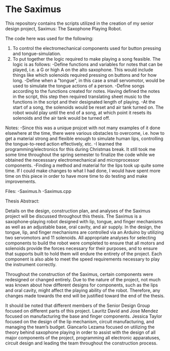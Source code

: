 # The Saximus

This repository contains the scripts utilized in the creation of my senior design project, Saximus: The Saxophone Playing Robot.

The code here was used for the following:
1. To control the electromechanical components used for button pressing and tongue-simulation.
2. To put together the logic required to make playing a song feasible. The logic is as follows:
-Define functions and variables for notes that can be played, i.e. a G or high A on the alto saxophone. This would include things like which solenoids required pressing on buttons and for how long.
-Define when a "tongue", in this case a small servomotor, would be used to simulate the tongue actions of a person.
-Define songs according to the functions created for notes. Having defined the notes in the script, this step then required translating sheet music to the functions in the script and their designated length of playing. 
-At the start of a song, the solenoids would be reset and air tank turned on. The robot would play until the end of a song, at which point it resets its solenoids and the air tank would be turned off.

Notes:
-Since this was a unique projcet with not many examples of it done elsewhere at the time, there were various obstacles to overcome, i.e. how to get a material strong and flexible enough to simulate human lips, controlling the tongue-to-reed action effectively, etc. 
-I learned the programming/electronics for this during Christmas break. It still took me some time throughout the spring semester to finalize the code while we obtained the necesssary electromechanical and microprocessor components. 
-Finding a method and material for the lips took up quite some time. If I could make changes to what I had done, I would have spent more time on this piece in order to have more time to do testing and make improvements. 

Files:
-Saximus.h
-Saximus.cpp

Thesis Abstract: 

Details on the design, construction plan, and analyses of the Saximus project will be discussed throughout this thesis. The Saximus is a saxophone-playing robot designed with lip, tongue, and finger mechanisms as well as an adjustable base, oral cavity, and air supply. In the design, the tongue, lip, and finger mechanisms are controlled via an Arduino by utilizing two servomotors and 11 solenoids. All appropriate analyses for selecting components to build the robot were completed to ensure that all motors and solenoids provide the forces necessary for their purposes, and to ensure that supports built to hold them will endure the entirety of the project. Each component is also able to meet the speed requirements necessary to play the instrument correctly. 

Throughout the construction of the Saximus, certain components were redesigned or changed entirely. Due to the nature of the project, not much was known about how different designs for components, such as the lips and oral cavity, might affect the playing ability of the robot. Therefore, any changes made towards the end will be justified toward the end of the thesis. 

It should be noted that different members of the Senior Design Group focused on different parts of this project. Lauritz David and Jose Mendez focused on manufacturing the base and finger components. Jessica Taylor focused on the design of the lip mechanism, circuit manufacturing, and managing the team’s budget. Giancarlo Lezama focused on utilizing the theory behind saxophone playing in order to assist with the design of all major components of the project, programming all electronic apparatuses, circuit design and leading the team throughout the construction process.
